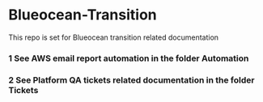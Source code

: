 
# Blueocean-Transition

This repo is set for Blueocean transition related documentation

### 1 See AWS email report automation in the folder Automation

### 2 See Platform QA tickets related documentation in the folder Tickets
